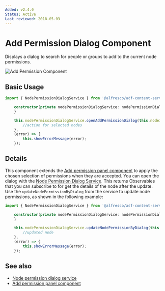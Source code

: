 ```yaml
---
Added: v2.4.0
Status: Active
Last reviewed: 2018-05-03
---
```


# Add Permission Dialog Component

Displays a dialog to search for people or groups to add to the current node permissions.

![Add Permission Component](../docassets/images/add-permission-component.png)

## Basic Usage

```ts
import { NodePermissionDialogService } from '@alfresco/adf-content-services';

    constructor(private nodePermissionDialogService: nodePermissionDialogService) {
    }

    this.nodePermissionDialogService.openAddPermissionDialog(this.nodeId).subscribe((selectedNodes) => {
        //action for selected nodes
    },
    (error) => {
        this.showErrorMessage(error);
    });
```

## Details

This component extends the [Add permission panel component](../content-services/add-permission-panel.component.md '
&#9998; Add permission panel component
&nbsp;
Displays a dialog to search for people or groups to add
to the current node permissions.')
to apply the chosen selection of permissions when they are accepted.
You can open the dialog with the [Node Permission Dialog Service](../content-services/node-permission-dialog.service.md). This returns Observables that
you can subscribe to for get the details of the node after the update.
Use the `updateNodePermissionByDialog` from the service to update node permissions, as shown in
the following example:

```ts
import { NodePermissionDialogService } from '@alfresco/adf-content-services';

    constructor(private nodePermissionDialogService: nodePermissionDialogService) {
    }

    this.nodePermissionDialogService.updateNodePermissionByDialog(this.nodeId).subscribe((node) => {
        //updated node
    },
    (error) => {
        this.showErrorMessage(error);
    });
```

## See also

-   [Node permission dialog service](node-permission-dialog.service.md)
-   [Add permission panel component](add-permission-panel.component.md)
